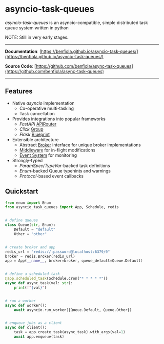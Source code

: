 # asyncio-task-queues

_asyncio-task-queues_ is an asyncio-compatible, simple distributed task queue system written in python

NOTE: Still in very early stages.

---

**Documentation**: [https://benfiola.github.io/asyncio-task-queues/](https://benfiola.github.io/asyncio-task-queues/)

**Source Code**: [https://github.com/benfiola/async-task-queues](https://github.com/benfiola/async-task-queues)

---

## Features

- Native _asyncio_ implementation
  - Co-operative multi-tasking
  - Task cancellation
- Provides integrations into popular frameworks
  - _FastAPI_ [APIRouter](./asyncio_task_queues/fastapi.py)
  - _Click_ [Group](./asyncio_task_queues/click.py)
  - _Flask_ [Blueprint](./asyncio_task_queues/flask.py)
- Extensible architecture
  - Abstract [Broker](./asyncio_task_queues/broker.py) interface for unique broker implementations
  - [Middleware](./asyncio_task_queues/middleware.py) for in-flight modifications
  - [Event System](./asyncio_task_queues/event.py) for monitoring
- Strongly-typed
  - _ParamSpec_/_TypeVar_-backed task definitions
  - _Enum_-backed Queue typehints and warnings
  - _Protocol_-based event callbacks

## Quickstart

```python
from enum import Enum
from asyncio_task_queues import App, Schedule, redis


# define queues
class Queue(str, Enum):
    Default = "default"
    Other = "other"


# create broker and app
redis_url = "redis://:password@localhost:6379/0"
broker = redis.Broker(redis_url)
app = App(__name__, broker=broker, queue_default=Queue.Default)


# define a scheduled task
@app.scheduled_task(Schedule.cron("* * * * *"))
async def async_task(val: str):
    print(f"{val}")


# run a worker
async def worker():
    await asyncio.run_worker({Queue.Default, Queue.Other})


# enqueue jobs as a client
async def client():
    task = app.create_task(async_task).with_args(val=1)
    await app.enqueue(task)
```
